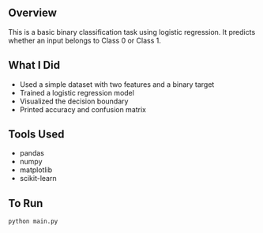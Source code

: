 ## Overview
This is a basic binary classification task using logistic regression. It predicts whether an input belongs to Class 0 or Class 1.

## What I Did
- Used a simple dataset with two features and a binary target
- Trained a logistic regression model
- Visualized the decision boundary
- Printed accuracy and confusion matrix

## Tools Used
- pandas
- numpy
- matplotlib
- scikit-learn

## To Run
```bash
python main.py